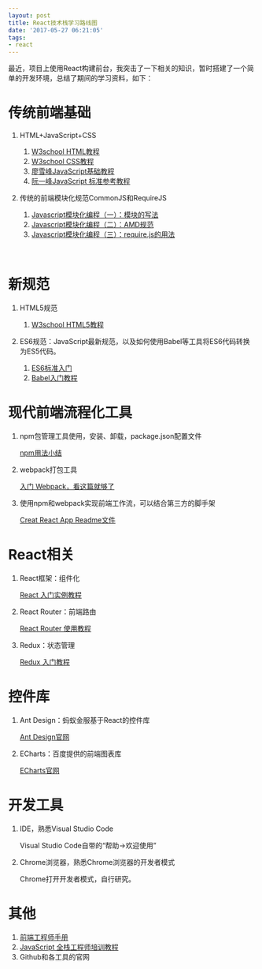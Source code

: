 ```yaml
---
layout: post
title: React技术栈学习路线图
date: '2017-05-27 06:21:05'
tags:
- react
---
```


最近，项目上使用React构建前台，我突击了一下相关的知识，暂时搭建了一个简单的开发环境，总结了期间的学习资料，如下：

# 传统前端基础

1. HTML+JavaScript+CSS

   1. [W3school HTML教程](http://www.w3school.com.cn/html/)
   2. [W3school CSS教程](http://www.w3school.com.cn/css/index.asp)
   3. [廖雪峰JavaScript基础教程](http://www.liaoxuefeng.com/wiki/001434446689867b27157e896e74d51a89c25cc8b43bdb3000)
   4. [阮一峰JavaScript 标准参考教程](http://javascript.ruanyifeng.com/)

2. 传统的前端模块化规范CommonJS和RequireJS

   1. [Javascript模块化编程（一）：模块的写法](http://www.ruanyifeng.com/blog/2012/10/javascript_module.html)
   2. [Javascript模块化编程（二）：AMD规范](http://www.ruanyifeng.com/blog/2012/10/asynchronous_module_definition.html)
   3. [Javascript模块化编程（三）：require.js的用法](http://www.ruanyifeng.com/blog/2012/11/require_js.html)


   ​
# 新规范
1. HTML5规范

   1. [W3school HTML5教程](http://www.w3school.com.cn/html5/index.asp)

2. ES6规范：JavaScript最新规范，以及如何使用Babel等工具将ES6代码转换为ES5代码。

   1. [ES6标准入门](http://es6.ruanyifeng.com/)
   2. [Babel入门教程](http://www.ruanyifeng.com/blog/2016/01/babel.html)


# 现代前端流程化工具


1. npm包管理工具使用，安装、卸载，package.json配置文件

   [npm用法小结](http://www.cnblogs.com/chyingp/p/npm.html)

2. webpack打包工具

   [入门 Webpack，看这篇就够了](https://segmentfault.com/a/1190000006178770)

3. 使用npm和webpack实现前端工作流，可以结合第三方的脚手架

   [Creat React App Readme文件](https://github.com/facebookincubator/create-react-app)

# React相关

1. React框架：组件化

   [React 入门实例教程](http://www.ruanyifeng.com/blog/2015/03/react.html)

2. React Router：前端路由

   [React Router 使用教程](http://www.ruanyifeng.com/blog/2016/05/react_router.html)

3. Redux：状态管理

   [Redux 入门教程](http://www.ruanyifeng.com/blog/2016/09/redux_tutorial_part_one_basic_usages.html)

# 控件库

1. Ant Design：蚂蚁金服基于React的控件库

   [Ant Design官网](https://ant.design/docs/react/introduce-cn)

2. ECharts：百度提供的前端图表库

   [ECharts官网](http://echarts.baidu.com/)
# 开发工具
1. IDE，熟悉Visual Studio Code

   Visual Studio Code自带的“帮助→欢迎使用”

2. Chrome浏览器，熟悉Chrome浏览器的开发者模式

   Chrome打开开发者模式，自行研究。


# 其他

1. [前端工程师手册](https://leohxj.gitbooks.io/front-end-database/content/)
2. [JavaScript 全栈工程师培训教程](http://www.ruanyifeng.com/blog/2016/11/javascript.html)
3. Github和各工具的官网